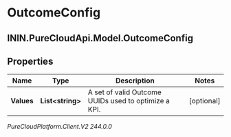 # OutcomeConfig

## ININ.PureCloudApi.Model.OutcomeConfig

## Properties

|Name | Type | Description | Notes|
|------------ | ------------- | ------------- | -------------|
| **Values** | **List&lt;string&gt;** | A set of valid Outcome UUIDs used to optimize a KPI. | [optional] |



_PureCloudPlatform.Client.V2 244.0.0_
